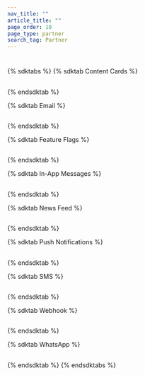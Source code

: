 ```yaml
---
nav_title: ""
article_title: ""
page_order: 10
page_type: partner
search_tag: Partner
---
```


# 

> 

{% sdktabs %}
{% sdktab Content Cards %}

## 


{% endsdktab %}

{% sdktab Email %}

## 


{% endsdktab %}

{% sdktab Feature Flags %}

## 


{% endsdktab %}

{% sdktab In-App Messages %}

## 


{% endsdktab %}

{% sdktab News Feed %}

## 


{% endsdktab %}

{% sdktab Push Notifications %}

## 


{% endsdktab %}

{% sdktab SMS %}

## 


{% endsdktab %}

{% sdktab Webhook %}

## 


{% endsdktab %}

{% sdktab WhatsApp %}

## 


{% endsdktab %}
{% endsdktabs %}
